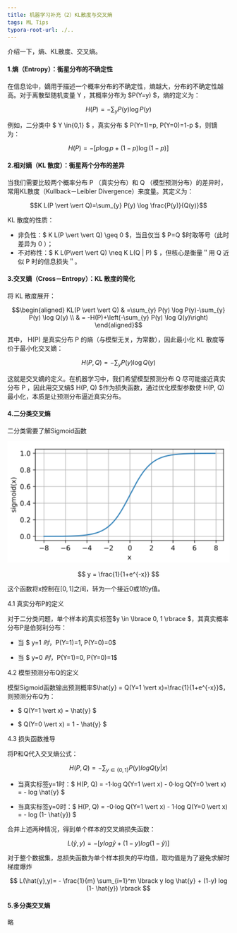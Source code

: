 ```yaml
---
title: 机器学习补充（2）KL散度与交叉熵
tags: ML Tips
typora-root-url: ./..
---
```


介绍一下，熵、KL散度、交叉熵。

<!--mare-->

#### 1.熵（Entropy）：衡星分布的不确定性

在信息论中，嫡用于描述一个概率分布的不确定性，熵越大，分布的不确定性越高。对于离散型随机变量  Y  ，其概率分布为  $P(Y=y)  $，熵的定义为：

$$H(P)=-\sum_{y} P(y) \log P(y)$$


例如，二分类中 $ Y \in\{0,1\} $ ，真实分布 $ P(Y=1)=p, P(Y=0)=1-p  $，则镝为：

$$H(P)=-[p \log p+(1-p) \log (1-p)]$$

#### 2.相对嫡（KL 散度）：衡星两个分布的差异

当我们需要比较两个概率分布  P （真实分布）和  Q （模型预测分布）的差异时，常用KL散度（Kullback－Leibler Divergence）来度量。其定义为：

$$K L(P \vert \vert Q)=\sum_{y} P(y) \log \frac{P(y)}{Q(y)}$$


KL 散度的性质：
- 非负性：$ K L(P \vert \vert  Q) \geq 0  $，当且仅当 $ P=Q  $时取等号（此时差异为 0 ）；
- 不对称性：$ K L(P\vert \vert  Q) \neq K L(Q \| P) $ ，但核心是衡量＂用  Q  近似  P  时的信息损失＂。

#### 3.交叉嫡（Cross－Entropy）：KL 散度的简化

将 KL 散度展开：

$$\begin{aligned}
KL(P \vert \vert  Q) & =\sum_{y} P(y) \log P(y)-\sum_{y} P(y) \log Q(y) \\
& = -H(P)+\left(-\sum_{y} P(y) \log Q(y)\right)
\end{aligned}$$


其中， H(P)  是真实分布  P  的熵（与模型无关，为常数），因此最小化 KL 散度等价于最小化交叉嫡：

$$H(P, Q)=-\sum_{y} P(y) \log Q(y)$$


这就是交叉嫡的定义。在机器学习中，我们希望模型预测分布  Q  尽可能接近真实分布  P  ，因此用交叉螪$  H(P, Q) $作为损失函数，通过优化模型参数使  H(P, Q)  最小化，本质是让预测分布逼近真实分布。

#### 4.二分类交叉熵

二分类需要了解Sigmoid函数

![](/assets/images/Algorithm/sigmoid.png)

$$ y = \frac{1}{1+e^{-x}} $$

这个函数将x控制在$\lbrack 0, 1 \rbrack$之间，转为一个接近0或1的y值。

4.1 真实分布P的定义

对于二分类问题，单个样本的真实标签$y \in \lbrace 0, 1 \rbrace $，其真实概率分布P是伯努利分布：

- 当 $ y=1 $时，$P(Y=1)=1, P(Y=0)=0$

- 当 $ y=0 $时，$P(Y=1)=0, P(Y=0)=1$

4.2 模型预测分布Q的定义

模型Sigmoid函数输出预测概率$\hat{y} = Q(Y=1 \vert x)=\frac{1}{1+e^{-x}}$，则预测分布Q为：

- $ Q(Y=1 \vert x) = \hat{y} $

- $ Q(Y=0 \vert x) = 1 - \hat{y} $

4.3 损失函数推导

将P和Q代入交叉熵公式：

$$ H(P, Q) = -\sum_{y \in \lbrace 0,1 \rbrace } P(y) logQ(y \vert x) $$

- 当真实标签y=1时：$ H(P, Q) = -1·log Q(Y=1 \vert x) - 0·log Q(Y=0 \vert x) = - log \hat{y} $

- 当真实标签y=0时：$ H(P, Q) = -0·log Q(Y=1 \vert x) - 1·log Q(Y=0 \vert x) = - log (1- \hat{y}) $

合并上述两种情况，得到单个样本的交叉熵损失函数：

$$ L(\hat{y},y)= - \lbrack y log \hat{y} + (1-y) log (1- \hat{y}) \rbrack $$

对于整个数据集，总损失函数为单个样本损失的平均值，取均值是为了避免求解时梯度爆炸

$$ L(\hat{y},y)= - \frac{1}{m} \sum_{i=1}^m \lbrack y log \hat{y} + (1-y) log (1- \hat{y}) \rbrack $$

#### 5.多分类交叉熵

略